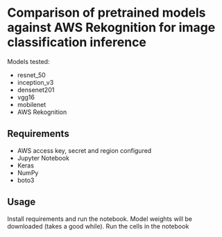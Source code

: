 # Comparison of pretrained models against AWS Rekognition for image classification inference

Models tested:
- resnet_50
- inception_v3
- densenet201
- vgg16
- mobilenet
- AWS Rekognition

## Requirements
- AWS access key, secret and region configured
- Jupyter Notebook
- Keras
- NumPy
- boto3

## Usage
Install requirements and run the notebook. Model weights will be downloaded (takes a good while). Run the cells in the notebook
